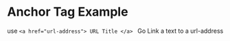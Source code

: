 # Anchor Tag Example

use ```<a href="url-address"> URL Title </a> ``` Go Link a text to a url-address